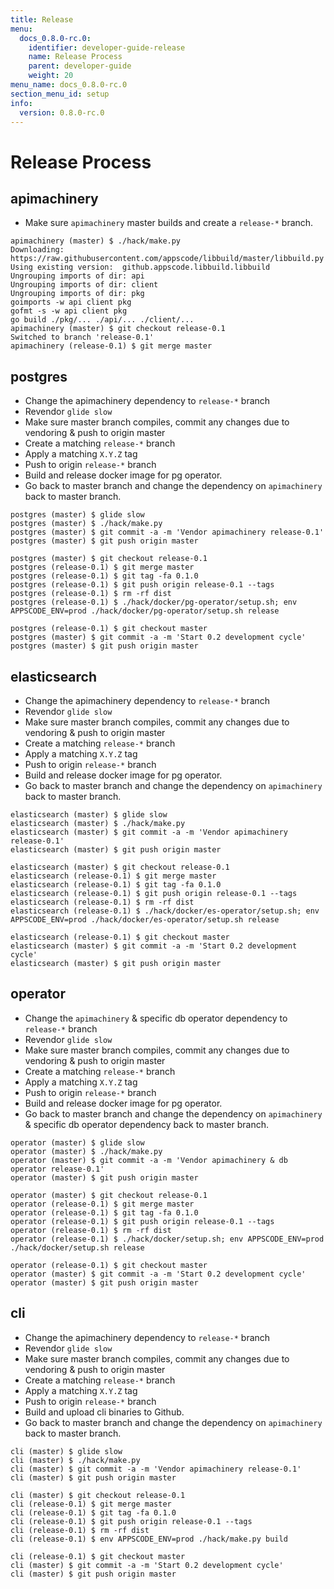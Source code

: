 ```yaml
---
title: Release
menu:
  docs_0.8.0-rc.0:
    identifier: developer-guide-release
    name: Release Process
    parent: developer-guide
    weight: 20
menu_name: docs_0.8.0-rc.0
section_menu_id: setup
info:
  version: 0.8.0-rc.0
---
```


# Release Process

## apimachinery

- Make sure `apimachinery` master builds and create a `release-*` branch.

```console
apimachinery (master) $ ./hack/make.py
Downloading:  https://raw.githubusercontent.com/appscode/libbuild/master/libbuild.py
Using existing version:  github.appscode.libbuild.libbuild
Ungrouping imports of dir: api
Ungrouping imports of dir: client
Ungrouping imports of dir: pkg
goimports -w api client pkg
gofmt -s -w api client pkg
go build ./pkg/... ./api/... ./client/...
apimachinery (master) $ git checkout release-0.1
Switched to branch 'release-0.1'
apimachinery (release-0.1) $ git merge master
```

## postgres

- Change the apimachinery dependency to `release-*` branch
- Revendor `glide slow`
- Make sure master branch compiles, commit any changes due to vendoring & push to origin master
- Create a matching `release-*` branch
- Apply a matching `X.Y.Z` tag
- Push to origin `release-*` branch
- Build and release docker image for pg operator.
- Go back to master branch and change the dependency on `apimachinery` back to master branch.

```console
postgres (master) $ glide slow
postgres (master) $ ./hack/make.py
postgres (master) $ git commit -a -m 'Vendor apimachinery release-0.1'
postgres (master) $ git push origin master

postgres (master) $ git checkout release-0.1
postgres (release-0.1) $ git merge master
postgres (release-0.1) $ git tag -fa 0.1.0
postgres (release-0.1) $ git push origin release-0.1 --tags
postgres (release-0.1) $ rm -rf dist
postgres (release-0.1) $ ./hack/docker/pg-operator/setup.sh; env APPSCODE_ENV=prod ./hack/docker/pg-operator/setup.sh release

postgres (release-0.1) $ git checkout master
postgres (master) $ git commit -a -m 'Start 0.2 development cycle'
postgres (master) $ git push origin master
```

## elasticsearch

- Change the apimachinery dependency to `release-*` branch
- Revendor `glide slow`
- Make sure master branch compiles, commit any changes due to vendoring & push to origin master
- Create a matching `release-*` branch
- Apply a matching `X.Y.Z` tag
- Push to origin `release-*` branch
- Build and release docker image for pg operator.
- Go back to master branch and change the dependency on `apimachinery` back to master branch.

```console
elasticsearch (master) $ glide slow
elasticsearch (master) $ ./hack/make.py
elasticsearch (master) $ git commit -a -m 'Vendor apimachinery release-0.1'
elasticsearch (master) $ git push origin master

elasticsearch (master) $ git checkout release-0.1
elasticsearch (release-0.1) $ git merge master
elasticsearch (release-0.1) $ git tag -fa 0.1.0
elasticsearch (release-0.1) $ git push origin release-0.1 --tags
elasticsearch (release-0.1) $ rm -rf dist
elasticsearch (release-0.1) $ ./hack/docker/es-operator/setup.sh; env APPSCODE_ENV=prod ./hack/docker/es-operator/setup.sh release

elasticsearch (release-0.1) $ git checkout master
elasticsearch (master) $ git commit -a -m 'Start 0.2 development cycle'
elasticsearch (master) $ git push origin master
```

## operator

- Change the `apimachinery` & specific db operator dependency to `release-*` branch
- Revendor `glide slow`
- Make sure master branch compiles, commit any changes due to vendoring & push to origin master
- Create a matching `release-*` branch
- Apply a matching `X.Y.Z` tag
- Push to origin `release-*` branch
- Build and release docker image for pg operator.
- Go back to master branch and change the dependency on `apimachinery` & specific db operator dependency back to master branch.

```console
operator (master) $ glide slow
operator (master) $ ./hack/make.py
operator (master) $ git commit -a -m 'Vendor apimachinery & db operator release-0.1'
operator (master) $ git push origin master

operator (master) $ git checkout release-0.1
operator (release-0.1) $ git merge master
operator (release-0.1) $ git tag -fa 0.1.0
operator (release-0.1) $ git push origin release-0.1 --tags
operator (release-0.1) $ rm -rf dist
operator (release-0.1) $ ./hack/docker/setup.sh; env APPSCODE_ENV=prod ./hack/docker/setup.sh release

operator (release-0.1) $ git checkout master
operator (master) $ git commit -a -m 'Start 0.2 development cycle'
operator (master) $ git push origin master
```

## cli

- Change the apimachinery dependency to `release-*` branch
- Revendor `glide slow`
- Make sure master branch compiles, commit any changes due to vendoring & push to origin master
- Create a matching `release-*` branch
- Apply a matching `X.Y.Z` tag
- Push to origin `release-*` branch
- Build and upload cli binaries to Github.
- Go back to master branch and change the dependency on `apimachinery` back to master branch.

```console
cli (master) $ glide slow
cli (master) $ ./hack/make.py
cli (master) $ git commit -a -m 'Vendor apimachinery release-0.1'
cli (master) $ git push origin master

cli (master) $ git checkout release-0.1
cli (release-0.1) $ git merge master
cli (release-0.1) $ git tag -fa 0.1.0
cli (release-0.1) $ git push origin release-0.1 --tags
cli (release-0.1) $ rm -rf dist
cli (release-0.1) $ env APPSCODE_ENV=prod ./hack/make.py build

cli (release-0.1) $ git checkout master
cli (master) $ git commit -a -m 'Start 0.2 development cycle'
cli (master) $ git push origin master
```
